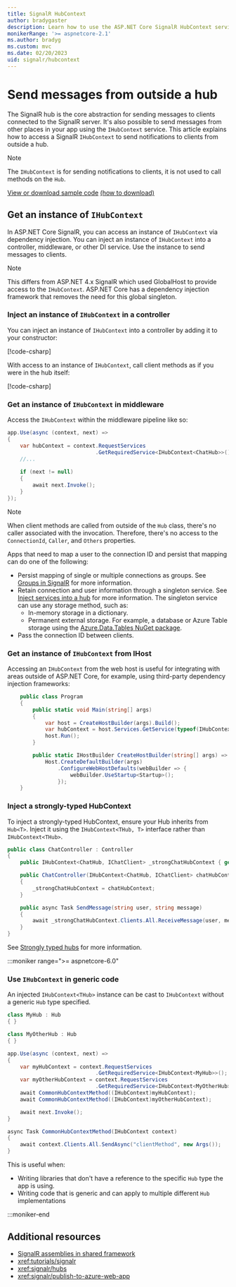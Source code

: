 ```yaml
---
title: SignalR HubContext
author: bradygaster
description: Learn how to use the ASP.NET Core SignalR HubContext service for sending notifications to clients from outside a hub.
monikerRange: '>= aspnetcore-2.1'
ms.author: bradyg
ms.custom: mvc
ms.date: 02/20/2023
uid: signalr/hubcontext
---
```

# Send messages from outside a hub

The SignalR hub is the core abstraction for sending messages to clients connected to the SignalR server. It's also possible to send messages from other places in your app using the `IHubContext` service. This article explains how to access a SignalR `IHubContext` to send notifications to clients from outside a hub.

> [!NOTE]
> The `IHubContext` is for sending notifications to clients, it is not used to call methods on the `Hub`.

[View or download sample code](https://github.com/dotnet/AspNetCore.Docs/tree/main/aspnetcore/signalr/hubcontext/sample/) [(how to download)](xref:index#how-to-download-a-sample)

## Get an instance of `IHubContext`

In ASP.NET Core SignalR, you can access an instance of `IHubContext` via dependency injection. You can inject an instance of `IHubContext` into a controller, middleware, or other DI service. Use the instance to send messages to clients.

> [!NOTE]
> This differs from ASP.NET 4.x SignalR which used GlobalHost to provide access to the `IHubContext`. ASP.NET Core has a dependency injection framework that removes the need for this global singleton.

### Inject an instance of `IHubContext` in a controller

You can inject an instance of `IHubContext` into a controller by adding it to your constructor:

[!code-csharp[](hubcontext/sample/Controllers/HomeController.cs?range=12-19,57)]

With access to an instance of `IHubContext`, call client methods as if you were in the hub itself:

[!code-csharp[](hubcontext/sample/Controllers/HomeController.cs?range=21-25)]

### Get an instance of `IHubContext` in middleware

Access the `IHubContext` within the middleware pipeline like so:

```csharp
app.Use(async (context, next) =>
{
    var hubContext = context.RequestServices
                            .GetRequiredService<IHubContext<ChatHub>>();
    //...
    
    if (next != null)
    {
        await next.Invoke();
    }
});
```

> [!NOTE]
> When client methods are called from outside of the `Hub` class, there's no caller associated with the invocation. Therefore, there's no access to the `ConnectionId`, `Caller`, and `Others` properties.
>
> Apps that need to map a user to the connection ID and persist that mapping can do one of the following:
>
> - Persist mapping of single or multiple connections as groups. See [Groups in SignalR](xref:signalr/groups#groups-in-signalr) for more information.
> - Retain connection and user information through a singleton service. See [Inject services into a hub](xref:signalr/hubs#inject-services-into-a-hub) for more information. The singleton service can use any storage method, such as:
>   - In-memory storage in a dictionary.
>   - Permanent external storage.  For example, a database or Azure Table storage using the [Azure.Data.Tables NuGet package](https://www.nuget.org/packages/Azure.Data.Tables/).
> - Pass the connection ID between clients.

### Get an instance of `IHubContext` from IHost

Accessing an `IHubContext` from the web host is useful for
integrating with areas outside of ASP.NET Core, for example, using third-party dependency injection frameworks:

```csharp
    public class Program
    {
        public static void Main(string[] args)
        {
            var host = CreateHostBuilder(args).Build();
            var hubContext = host.Services.GetService(typeof(IHubContext<ChatHub>));
            host.Run();
        }

        public static IHostBuilder CreateHostBuilder(string[] args) =>
            Host.CreateDefaultBuilder(args)
                .ConfigureWebHostDefaults(webBuilder => {
                    webBuilder.UseStartup<Startup>();
                });
    }
```

### Inject a strongly-typed HubContext

To inject a strongly-typed HubContext, ensure your Hub inherits from `Hub<T>`. Inject it using the `IHubContext<THub, T>` interface rather than `IHubContext<THub>`.

```csharp
public class ChatController : Controller
{
    public IHubContext<ChatHub, IChatClient> _strongChatHubContext { get; }

    public ChatController(IHubContext<ChatHub, IChatClient> chatHubContext)
    {
        _strongChatHubContext = chatHubContext;
    }

    public async Task SendMessage(string user, string message)
    {
        await _strongChatHubContext.Clients.All.ReceiveMessage(user, message);
    }
}
```

See [Strongly typed hubs](xref:signalr/hubs#strongly-typed-hubs) for more information.

:::moniker range=">= aspnetcore-6.0"

### Use `IHubContext` in generic code

An injected `IHubContext<THub>` instance can be cast to `IHubContext` without a generic `Hub` type specified.

```csharp
class MyHub : Hub
{ }

class MyOtherHub : Hub
{ }

app.Use(async (context, next) =>
{
    var myHubContext = context.RequestServices
                            .GetRequiredService<IHubContext<MyHub>>();
    var myOtherHubContext = context.RequestServices
                            .GetRequiredService<IHubContext<MyOtherHub>>();
    await CommonHubContextMethod((IHubContext)myHubContext);
    await CommonHubContextMethod((IHubContext)myOtherHubContext);

    await next.Invoke();
}

async Task CommonHubContextMethod(IHubContext context)
{
    await context.Clients.All.SendAsync("clientMethod", new Args());
}
```

This is useful when:

* Writing libraries that don't have a reference to the specific `Hub` type the app is using.
* Writing code that is generic and can apply to multiple different `Hub` implementations

:::moniker-end

## Additional resources

* [SignalR assemblies in shared framework](xref:migration/22-to-30#signalr-assemblies-in-shared-framework)
* <xref:tutorials/signalr>
* <xref:signalr/hubs>
* <xref:signalr/publish-to-azure-web-app>
